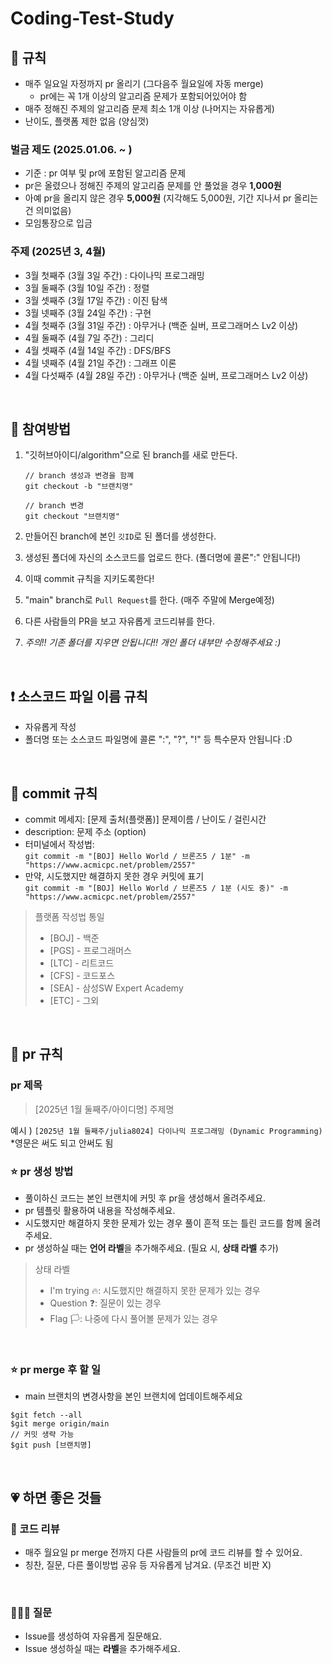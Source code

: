 # Coding-Test-Study

## 📌 규칙
- 매주 일요일 자정까지 pr 올리기 (그다음주 월요일에 자동 merge)
   - pr에는 꼭 1개 이상의 알고리즘 문제가 포함되어있어야 함
- 매주 정해진 주제의 알고리즘 문제 최소 1개 이상 (나머지는 자유롭게)
- 난이도, 플랫폼 제한 없음 (양심껏)

### 벌금 제도 (2025.01.06. ~ )
- 기준 : pr 여부 및 pr에 포함된 알고리즘 문제
- pr은 올렸으나 정해진 주제의 알고리즘 문제를 안 풀었을 경우 **1,000원**
- 아예 pr을 올리지 않은 경우 **5,000원**
  (지각해도 5,000원, 기간 지나서 pr 올리는 건 의미없음)
- 모임통장으로 입금

### 주제 (2025년 3, 4월)
- 3월 첫째주 (3월 3일 주간) : 다이나믹 프로그래밍
- 3월 둘째주 (3월 10일 주간) : 정렬
- 3월 셋째주 (3월 17일 주간) : 이진 탐색
- 3월 넷째주 (3월 24일 주간) : 구현
- 4월 첫째주 (3월 31일 주간) : 아무거나 (백준 실버, 프로그래머스 Lv2 이상)
- 4월 둘째주 (4월 7일 주간) : 그리디
- 4월 셋째주 (4월 14일 주간) : DFS/BFS
- 4월 넷째주 (4월 21일 주간) : 그래프 이론
- 4월 다섯째주 (4월 28일 주간) : 아무거나 (백준 실버, 프로그래머스 Lv2 이상)


<br>

## 📎 참여방법

1. "깃허브아이디/algorithm"으로 된 branch를 새로 만든다.
   
   ```
   // branch 생성과 변경을 함꼐
   git checkout -b "브랜치명"

   // branch 변경
   git checkout "브랜치명"
   ```  
2. 만들어진 branch에 본인 `깃ID`로 된 폴더를 생성한다.
3. 생성된 폴더에 자신의 소스코드를 업로드 한다. (폴더명에 콜론":" 안됩니다!)
4. 이때 commit 규칙을 지키도록한다!
5. "main" branch로 `Pull Request`를 한다. (매주 주말에 Merge예정)
6. 다른 사람들의 PR을 보고 자유롭게 코드리뷰를 한다.
7. *주의!! 기존 폴더를 지우면 안됩니다!! 개인 폴더 내부만 수정해주세요 :)*

<br>

## ❗️ 소스코드 파일 이름 규칙

- 자유롭게 작성
- 폴더명 또는 소스코드 파일명에 콜론 ":", "?", "!" 등 특수문자 안됩니다 :D

<br>

## 🙏 commit 규칙

- commit 메세지: [문제 출처(플랫폼)] 문제이름 / 난이도 / 걸린시간
- description: 문제 주소 (option)
- 터미널에서 작성법: <br>
`git commit -m "[BOJ] Hello World / 브론즈5 / 1분" -m "https://www.acmicpc.net/problem/2557"`
- 만약, 시도했지만 해결하지 못한 경우 커밋에 표기 <br>
`git commit -m "[BOJ] Hello World / 브론즈5 / 1분 (시도 중)" -m "https://www.acmicpc.net/problem/2557"`
> 플랫폼 작성법 통일
   > - [BOJ] - 백준
   > - [PGS] - 프로그래머스
   > - [LTC] - 리트코드
   > - [CFS] - 코드포스
   > - [SEA] - 삼성SW Expert Academy
   > - [ETC] - 그외


<br>

## 🙏 pr 규칙

### pr 제목

> [2025년 1월 둘째주/아이디명] 주제명

예시 ) `[2025년 1월 둘째주/julia8024] 다이나믹 프로그래밍 (Dynamic Programming)`<br>
*영문은 써도 되고 안써도 됨

### ⭐️ pr 생성 방법

- 풀이하신 코드는 본인 브랜치에 커밋 후 pr을 생성해서 올려주세요.
- pr 템플릿 활용하여 내용을 작성해주세요.
- 시도했지만 해결하지 못한 문제가 있는 경우 풀이 흔적 또는 틀린 코드를 함께 올려주세요.
- pr 생성하실 때는 **언어 라벨**을 추가해주세요. (필요 시, **상태 라벨** 추가)
> 상태 라벨
> - I'm trying 🔥: 시도했지만 해결하지 못한 문제가 있는 경우
> - Question ❓: 질문이 있는 경우
> - Flag 🏳️: 나중에 다시 풀어볼 문제가 있는 경우

<br>

### ⭐️ pr merge 후 할 일

- main 브랜치의 변경사항을 본인 브랜치에 업데이트해주세요
```
$git fetch --all
$git merge origin/main
// 커밋 생략 가능
$git push [브랜치명]
```

<br>


## 💗 하면 좋은 것들

### 💬 코드 리뷰

- 매주 월요일 pr merge 전까지 다른 사람들의 pr에 코드 리뷰를 할 수 있어요.
- 칭찬, 질문, 다른 풀이방법 공유 등 자유롭게 남겨요. (무조건 비판 X)

<br>

### 🙋🏻‍♂️ 질문

- Issue를 생성하여 자유롭게 질문해요.
- Issue 생성하실 때는 **라벨**을 추가해주세요.


